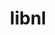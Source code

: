 ---
title: "libnl"
layout: cache
categories: [package, develop]
meta: {"compilers": ["gcc@13.2.0", "gcc@7.5.0"], "num_specs": 12, "num_specs_by_stack": {"ml-linux-aarch64-cuda": 3, "ml-linux-x86_64-cuda": 3, "radiuss": 6, "root": 12}, "oss": ["ubuntu18.04", "ubuntu24.04"], "platforms": ["linux"], "stacks": ["ml-linux-aarch64-cuda", "ml-linux-x86_64-cuda", "radiuss", "root"], "targets": ["aarch64", "x86_64_v3"], "versions": ["3.3.0"]}
spec_details: [{"compiler": "gcc@7.5.0", "hash": "37uyp3r2bhpojlomavihxa7ycotzvxs4", "os": "ubuntu18.04", "platform": "linux", "size": "-", "stacks": ["radiuss", "root"], "target": "x86_64_v3", "variants": ["build_system=autotools"], "versions": ["3.3.0"]}, {"compiler": "gcc@13.2.0", "hash": "7xmsmzqibmito4mk4mdhuzxbav6tlwct", "os": "ubuntu24.04", "platform": "linux", "size": "-", "stacks": ["ml-linux-aarch64-cuda", "root"], "target": "aarch64", "variants": ["build_system=autotools"], "versions": ["3.3.0"]}, {"compiler": "gcc@7.5.0", "hash": "iea7wag25fn7qygyromhuf7z77souvab", "os": "ubuntu18.04", "platform": "linux", "size": "-", "stacks": ["radiuss", "root"], "target": "x86_64_v3", "variants": ["build_system=autotools"], "versions": ["3.3.0"]}, {"compiler": "gcc@7.5.0", "hash": "ksw4q4y6zk6bp3qquaqzhb2am6i3jwev", "os": "ubuntu18.04", "platform": "linux", "size": "-", "stacks": ["radiuss", "root"], "target": "x86_64_v3", "variants": ["build_system=autotools"], "versions": ["3.3.0"]}, {"compiler": "gcc@7.5.0", "hash": "nwe5pmyequaqoilt2jyivlpeyv3nfthc", "os": "ubuntu18.04", "platform": "linux", "size": "-", "stacks": ["radiuss", "root"], "target": "x86_64_v3", "variants": ["build_system=autotools"], "versions": ["3.3.0"]}, {"compiler": "gcc@13.2.0", "hash": "ol2e2bsuud7wculjz7p6rkjxcan5zeat", "os": "ubuntu24.04", "platform": "linux", "size": "-", "stacks": ["ml-linux-aarch64-cuda", "root"], "target": "aarch64", "variants": ["build_system=autotools"], "versions": ["3.3.0"]}, {"compiler": "gcc@7.5.0", "hash": "q7wcq7zcnqab2bll6zr3gyona25oqnof", "os": "ubuntu18.04", "platform": "linux", "size": "-", "stacks": ["radiuss", "root"], "target": "x86_64_v3", "variants": ["build_system=autotools"], "versions": ["3.3.0"]}, {"compiler": "gcc@13.2.0", "hash": "qbh64sbmm73jnyjxihl3zo2oybemdobj", "os": "ubuntu24.04", "platform": "linux", "size": "-", "stacks": ["ml-linux-aarch64-cuda", "root"], "target": "aarch64", "variants": ["build_system=autotools"], "versions": ["3.3.0"]}, {"compiler": "gcc@13.2.0", "hash": "xuueolt5wuaplox3jnximcoacq4nn7uc", "os": "ubuntu24.04", "platform": "linux", "size": "-", "stacks": ["ml-linux-x86_64-cuda", "root"], "target": "x86_64_v3", "variants": ["build_system=autotools"], "versions": ["3.3.0"]}, {"compiler": "gcc@7.5.0", "hash": "yb23qchpxthcxospws52n7g3nkclo3kr", "os": "ubuntu18.04", "platform": "linux", "size": "-", "stacks": ["radiuss", "root"], "target": "x86_64_v3", "variants": ["build_system=autotools"], "versions": ["3.3.0"]}, {"compiler": "gcc@13.2.0", "hash": "ylztzefjvxva7gge5dug4ddz5f7ymhfi", "os": "ubuntu24.04", "platform": "linux", "size": "-", "stacks": ["ml-linux-x86_64-cuda", "root"], "target": "x86_64_v3", "variants": ["build_system=autotools"], "versions": ["3.3.0"]}, {"compiler": "gcc@13.2.0", "hash": "zntgv3z7jruxucf7o6rwjic5adjnpn5d", "os": "ubuntu24.04", "platform": "linux", "size": "-", "stacks": ["ml-linux-x86_64-cuda", "root"], "target": "x86_64_v3", "variants": ["build_system=autotools"], "versions": ["3.3.0"]}]
---